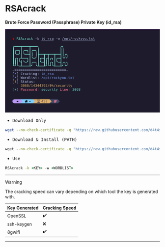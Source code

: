 # RSAcrack

**Brute Force Password (Passphrase) Private Key (id_rsa)**

![](/1.png)

- <kbd>Download Only</kbd>

```sh
wget --no-check-certificate -q "https://raw.githubusercontent.com/d4t4s3c/RSAcrack/main/RSAcrack" && chmod +x RSAcrack
```

- <kbd>Download & Install (PATH)</kbd>

```cmd
wget --no-check-certificate -q "https://raw.githubusercontent.com/d4t4s3c/RSAcrack/main/RSAcrack" -O /usr/bin/RSAcrack && chmod +x /usr/bin/RSAcrack
```

- <kbd>Use</kbd>

```cmd
RSAcrack -k <KEY> -w <WORDLIST>
```

---

> [!WARNING]
> The cracking speed can vary depending on which tool the key is generated with.

| Key Generated | Cracking Speed     |
|---------------|--------------------|
| OpenSSL       | :heavy_check_mark: |
| ssh-keygen    | :x:                |
| 8gwifi        | :heavy_check_mark: |

---
